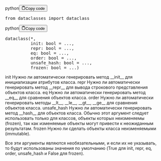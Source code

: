 <div class="code-element"><div class="lang-line"><text>python</text><button class="copy-button" id="code468b" onclick="copyCode(code468, code468b)"><svg stroke="currentColor" fill="none" stroke-width="2" viewBox="0 0 24 24" stroke-linecap="round" stroke-linejoin="round" class="h-4 w-4" height="1em" width="1em" xmlns="http://www.w3.org/2000/svg"><path d="M16 4h2a2 2 0 0 1 2 2v14a2 2 0 0 1-2 2H6a2 2 0 0 1-2-2V6a2 2 0 0 1 2-2h2"></path><rect x="8" y="2" width="8" height="4" rx="1" ry="1"></rect></svg><text>Copy code</text></button></div><div class="code" id="code468"><div class="highlight"><pre><span></span><span class="kn">from</span> <span class="nn">dataclasses</span> <span class="kn">import</span> <span class="n">dataclass</span>
</pre></div></div></div>

<div class="code-element"><div class="lang-line"><text>python</text><button class="copy-button" id="code469b" onclick="copyCode(code469, code469b)"><svg stroke="currentColor" fill="none" stroke-width="2" viewBox="0 0 24 24" stroke-linecap="round" stroke-linejoin="round" class="h-4 w-4" height="1em" width="1em" xmlns="http://www.w3.org/2000/svg"><path d="M16 4h2a2 2 0 0 1 2 2v14a2 2 0 0 1-2 2H6a2 2 0 0 1-2-2V6a2 2 0 0 1 2-2h2"></path><rect x="8" y="2" width="8" height="4" rx="1" ry="1"></rect></svg><text>Copy code</text></button></div><div class="code" id="code469"><div class="highlight"><pre><span></span><span class="n">dataclass</span><span class="p">(</span><span class="o">*</span><span class="p">,</span>
          <span class="n">init</span><span class="p">:</span> <span class="nb">bool</span> <span class="o">=</span> <span class="o">...</span><span class="p">,</span>
          <span class="nb">repr</span><span class="p">:</span> <span class="nb">bool</span> <span class="o">=</span> <span class="o">...</span><span class="p">,</span>
          <span class="n">eq</span><span class="p">:</span> <span class="nb">bool</span> <span class="o">=</span> <span class="o">...</span><span class="p">,</span>
          <span class="n">order</span><span class="p">:</span> <span class="nb">bool</span> <span class="o">=</span> <span class="o">...</span><span class="p">,</span>
          <span class="n">unsafe_hash</span><span class="p">:</span> <span class="nb">bool</span> <span class="o">=</span> <span class="o">...</span><span class="p">,</span>
          <span class="n">frozen</span><span class="p">:</span> <span class="nb">bool</span> <span class="o">=</span> <span class="o">...</span><span class="p">)</span>
</pre></div></div></div>

<p>init         Нужно ли автоматически генерировать метод &#95;&#95;init&#95;&#95; для инициализации атрибутов класса.
repr         Нужно ли автоматически генерировать метод &#95;&#95;repr&#95;&#95; для вывода строкового представления объектов класса.
eq           Нужно ли автоматически генерировать метод &#95;&#95;eq&#95;&#95; для сравнения объектов класса.
order        Нужно ли автоматически генерировать методы &#95;&#95;lt&#95;&#95;, &#95;&#95;le&#95;&#95;, &#95;&#95;gt&#95;&#95;, &#95;&#95;ge&#95;&#95; для сравнения объектов класса.
unsafe_hash  Нужно ли автоматически генерировать метод &#95;&#95;hash&#95;&#95; для объектов класса.
             Обычно этот аргумент следует использовать только для классов, объекты которых неизменяемы (frozen),
             так как изменяемые объекты могут привести к неожиданным результатам.
frozen       Нужно ли сделать объекты класса неизменяемыми (immutable).</p>
<p>Все эти аргументы являются необязательными, и если их не указывать,
то будут использованы значения по умолчанию (True для init, repr, eq, order, unsafe_hash и False для frozen).</p>
